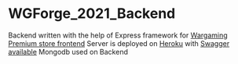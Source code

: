 # WGForge_2021_Backend
Backend written with the help of Express framework for [Wargaming Premium store frontend](https://github.com/mineralsfree/WGForge_2021_Frontend)
Server is deployed on [Heroku](https://wg-forge-back.herokuapp.com/) with [Swagger available](https://wg-forge-back.herokuapp.com/api-docs/)
Mongodb used on Backend
